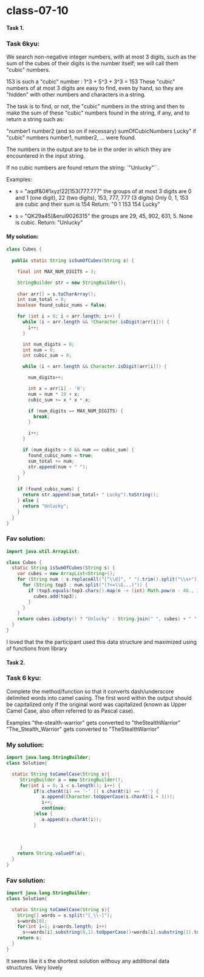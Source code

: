 # class-07-10
#### Task 1.
### Task 6kyu: 
We search non-negative integer numbers, with at most 3 digits, such as the sum of the cubes of their digits is the number itself; we will call them "cubic" numbers.

153 is such a "cubic" number : 1^3 + 5^3 + 3^3 = 153
These "cubic" numbers of at most 3 digits are easy to find, even by hand, so they are "hidden" with other numbers and characters in a string.

The task is to find, or not, the "cubic" numbers in the string and then to make the sum of these "cubic" numbers found in the string, if any, and to return a string such as:

"number1 number2 (and so on if necessary) sumOfCubicNumbers Lucky" 
if "cubic" numbers number1, number2, ... were found.

The numbers in the output are to be in the order in which they are encountered in the input string.

If no cubic numbers are found return the string: `"Unlucky"``.

Examples:
 - s = "aqdf&0#1xyz!22[153(777.777" 
   the groups of at most 3 digits are 0 and 1 (one digit), 22 (two digits), 153, 777, 777 (3 digits)
   Only 0, 1, 153 are cubic and their sum is 154
   Return: "0 1 153 154 Lucky"

- s = "QK29a45[&erui9026315"
  the groups are 29, 45, 902, 631, 5. None is cubic.
  Return: "Unlucky"
  
#### My solution: 
```Java
class Cubes {
  
  public static String isSumOfCubes(String s) {

    final int MAX_NUM_DIGITS = 3;

    StringBuilder str = new StringBuilder();
 
    char arr[] = s.toCharArray();
    int sum_total = 0;
    boolean found_cubic_nums = false;

    for (int i = 0; i < arr.length; i++) {
      while (i < arr.length && !Character.isDigit(arr[i])) {
        i++;
      }

      int num_digits = 0;
      int num = 0;
      int cubic_sum = 0;

      while (i < arr.length && Character.isDigit(arr[i])) {

        num_digits++;

        int x = arr[i] - '0';
        num = num * 10 + x;
        cubic_sum += x * x * x;

        if (num_digits == MAX_NUM_DIGITS) {
          break;
        }

        i++;
      }

      if (num_digits > 0 && num == cubic_sum) {
        found_cubic_nums = true;
        sum_total += num;
        str.append(num + " ");
      }
    }

    if (found_cubic_nums) {
      return str.append(sum_total+ " Lucky").toString();
    } else {
      return "Unlucky";
    }
  }
}
```

### Fav solution: 
```Java
import java.util.ArrayList;

class Cubes {
  static String isSumOfCubes(String s) {
    var cubes = new ArrayList<String>();
    for (String num : s.replaceAll("[^\\d]", " ").trim().split("\\s+")) {
      for (String top3 : num.split("(?<=\\G...)")) {
        if (top3.equals(top3.chars().map(n -> (int) Math.pow(n - 48., 3)).sum() + "")) {
          cubes.add(top3);
        }
      }
    }
    return cubes.isEmpty() ? "Unlucky" : String.join(" ", cubes) + " " + cubes.stream().mapToInt(Integer::parseInt).sum() + " Lucky";
  }
}
```
I loved that the the participant used this data structure and maximized using of functions from library

#### Task 2. 
### Task 6 kyu: 
Complete the method/function so that it converts dash/underscore delimited words into camel casing. The first word within the output should be capitalized only if the original word was capitalized (known as Upper Camel Case, also often referred to as Pascal case).

Examples
"the-stealth-warrior" gets converted to "theStealthWarrior"
"The_Stealth_Warrior" gets converted to "TheStealthWarrior"
### My solution: 
```Java
import java.lang.StringBuilder;
class Solution{

  static String toCamelCase(String s){
     StringBuilder a = new StringBuilder();
     for(int i = 0; i < s.length(); i++) {
          if(s.charAt(i) == '-' || s.charAt(i) == '_') {
             a.append(Character.toUpperCase(s.charAt(i + 1))); 
             i++;
             continue;      
          }else {
             a.append(s.charAt(i));
          }
       
      
       
     }
    return String.valueOf(a);
  }
}
```

### Fav solution: 

```Java
import java.lang.StringBuilder;
class Solution{

  static String toCamelCase(String s){
    String[] words = s.split("[_\\-]");
    s=words[0];
    for(int i=1; i<words.length; i++)
      s+=words[i].substring(0,1).toUpperCase()+words[i].substring(1).toLowerCase();
    return s;
  }
}
```
It seems like it s the shortest solution withouy any additional data structures. Very lovely 
